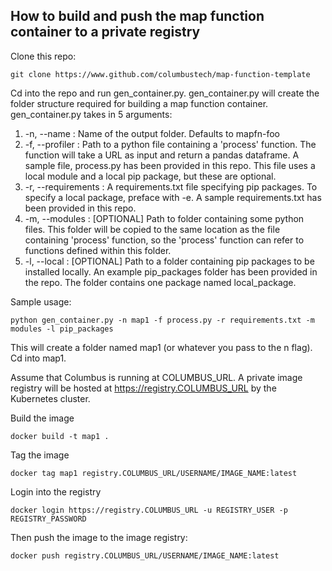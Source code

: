 ## How to build and push the map function container to a private registry

Clone this repo:
```
git clone https://www.github.com/columbustech/map-function-template
```

Cd into the repo and run gen\_container.py. gen\_container.py will create the folder structure required for building
a map function container.
gen\_container.py takes in 5 arguments:

1. -n, --name :  Name of the output folder. Defaults to mapfn-foo
2. -f, --profiler : Path to a python file containing a 'process' function. The function will take a URL as input and 
return a pandas dataframe. A sample file, process.py has been provided in this repo. This file uses a local module and
a local pip package, but these are optional.
3. -r, --requirements : A requirements.txt file specifying pip packages. To specify a local package, preface with -e.
A sample requirements.txt has been provided in this repo.
4. -m, --modules : \[OPTIONAL\] Path to folder containing some python files. This folder will be copied to the same location as the file containing 'process' function, so the 'process' function can refer to functions defined within this folder.
5. -l, --local : \[OPTIONAL\] Path to a folder containing pip packages to be installed locally. An example pip\_packages folder has been provided in the repo. The folder contains one package named local\_package.

Sample usage:
```
python gen_container.py -n map1 -f process.py -r requirements.txt -m modules -l pip_packages
```

This will create a folder named map1 (or whatever you pass to the n flag). Cd into map1.

Assume that Columbus is running at COLUMBUS\_URL. A private image registry will be hosted at 
https://registry.COLUMBUS_URL by the Kubernetes cluster.

Build the image
```
docker build -t map1 .
```

Tag the image
```
docker tag map1 registry.COLUMBUS_URL/USERNAME/IMAGE_NAME:latest
```

Login into the registry
```
docker login https://registry.COLUMBUS_URL -u REGISTRY_USER -p REGISTRY_PASSWORD
```

Then push the image to the image registry:
```
docker push registry.COLUMBUS_URL/USERNAME/IMAGE_NAME:latest
```
